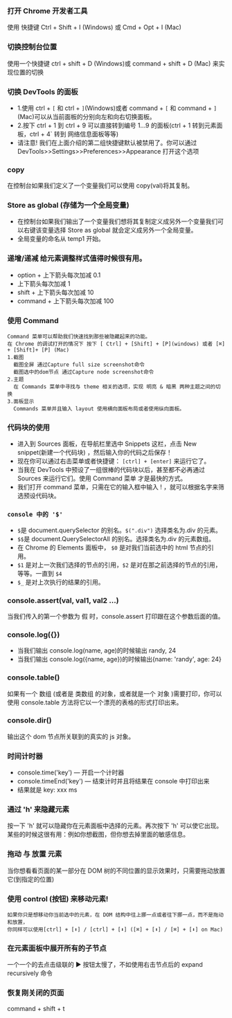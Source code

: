 ### 打开 Chrome 开发者工具

使用 快捷键 Ctrl + Shift + I (Windows) 或 Cmd + Opt + I (Mac)

### 切换控制台位置

使用一个快捷键 ctrl + shift + D (Windows)或 command + shift + D (Mac) 来实现位置的切换

### 切换 DevTools 的面板

- 1.使用 ctrl + `[` 和 ctrl + `]`(Windows)或者 command + `[` 和 command + `]` (Mac)可以从当前面板的分别向左和向右切换面板。
- 2.按下 ctrl + 1 到 ctrl + 9 可以直接转到编号 1...9 的面板(ctrl + 1 转到元素面板，ctrl + 4` 转到 网络信息面板等等)
- 请注意! 我们在上面介绍的第二组快捷键默认被禁用了。你可以通过 DevTools>>Settings>>Preferences>>Appearance 打开这个选项

### copy

在控制台如果我们定义了一个变量我们可以使用 copy(val)将其复制。

### Store as global (存储为一个全局变量)

- 在控制台如果我们输出了一个变量我们想将其复制定义成另外一个变量我们可以右键该变量选择 Store as global 就会定义成另外一个全局变量。
- 全局变量的命名从 temp1 开始。

### 递增/递减 给元素调整样式值得时候很有用。

- option + 上下箭头每次加减 0.1
- 上下箭头每次加减 1
- shift + 上下箭头每次加减 10
- command + 上下箭头每次加减 100

### 使用 Command

    Command 菜单可以帮助我们快速找到那些被隐藏起来的功能。
    在 Chrome 的调试打开的情况下 按下 [ Ctrl] + [Shift] + [P](windows) 或者 [⌘] + [Shift]+ [P] (Mac)
    1.截图
      截图全屏 通过Capture full size screenshot命令
      截图选中的dom节点 通过Capture node screenshot命令
    2.主题
      在 Commands 菜单中寻找与 theme 相关的选项，实现 明亮 & 暗黑 两种主题之间的切换
    3.面板显示
      Commands 菜单并且输入 layout 使用横向面板布局或者使用纵向面板。

### 代码块的使用

- 进入到 Sources 面板，在导航栏里选中 Snippets 这栏，点击 New snippet(新建一个代码块) ，然后输入你的代码之后保存！
- 现在你可以通过右击菜单或者快捷键： `[ctrl] + [enter]` 来运行它了。
- 当我在 DevTools 中预设了一组很棒的代码块以后，甚至都不必再通过 Sources 来运行它们。使用 Command 菜单 才是最快的方式。
- 我们打开 command 菜单，只需在它的输入框中输入 ! ，就可以根据名字来筛选预设代码块。

### `console 中的 '$'`

- `$`是 document.querySelector 的别名。`$(".div")` 选择类名为.div 的元素。
- `$$`是 document.QuerySelectorAll 的别名。选择类名为.div 的元素数组。
- 在 Chrome 的 Elements 面板中， `$0` 是对我们当前选中的 html 节点的引用。
- `$1` 是对上一次我们选择的节点的引用，`$2` 是对在那之前选择的节点的引用，等等。一直到 `$4`
- `$_` 是对上次执行的结果的引用。

### console.assert(val, val1, val2 ...)

当我们传入的第一个参数为 假 时，console.assert 打印跟在这个参数后面的值。

### console.log({})

- 当我们输出 console.log(name, age)的时候输出 randy, 24
- 当我们输出 console.log({name, age})的时候输出{name: 'randy', age: 24}

### console.table()

如果有一个 数组 (或者是 类数组 的对象，或者就是一个 对象 )需要打印，你可以使用 console.table 方法将它以一个漂亮的表格的形式打印出来。

### console.dir()

输出这个 dom 节点所关联到的真实的 js 对象。

### 时间计时器

- console.time('key') — 开启一个计时器
- console.timeEnd('key') — 结束计时并且将结果在 console 中打印出来
- 结果就是 key: xxx ms

### 通过 'h' 来隐藏元素

按一下 'h' 就可以隐藏你在元素面板中选择的元素。再次按下 'h' 可以使它出现。某些的时候这很有用：例如你想截图，但你想去掉里面的敏感信息。

### 拖动 与 放置 元素

当你想看看页面的某一部分在 DOM 树的不同位置的显示效果时，只需要拖动放置它(到指定的位置)

### 使用 control (按钮) 来移动元素!

    如果你只是想移动你当前选中的元素，在 DOM 结构中往上挪一点或者往下挪一点，而不是拖动和放置，
    你同样可以使用[ctrl] + [⬆] / [ctrl] + [⬇] ([⌘] + [⬆] / [⌘] + [⬇] on Mac)

### 在元素面板中展开所有的子节点

一个一个的去点击级联的 ▶ 按钮太慢了，不如使用右击节点后的 expand recursively 命令

### 恢复刚关闭的页面

command + shift + t
